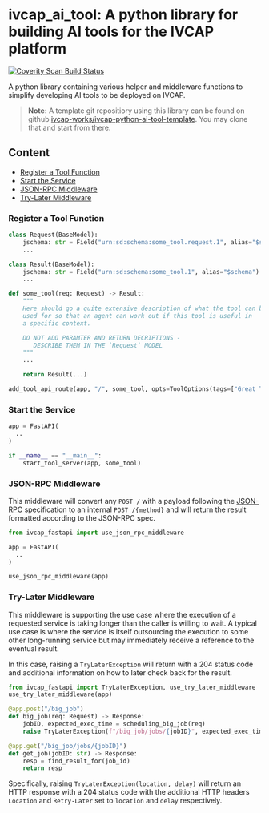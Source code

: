 # ivcap_ai_tool: A python library for building AI tools for the IVCAP platform

<a href="https://scan.coverity.com/projects/ivcap-works-ivcap-ai-tool-sdk-python">
  <img alt="Coverity Scan Build Status"
       src="https://img.shields.io/coverity/scan/31491.svg"/>
</a>

A python library containing various helper and middleware functions
to simplify developing AI tools to be deployed on IVCAP.

> **Note:** A template git repositiory using this library can be found on github
[ivcap-works/ivcap-python-ai-tool-template](https://github.com/ivcap-works/ivcap-python-ai-tool-template). You may clone that and start from there.

## Content

* [Register a Tool Function](#register)
* [Start the Service](#start)
* [JSON-RPC Middleware](#json-rpc)
* [Try-Later Middleware](#try-later)

### Register a Tool Function <a name="register"></a>

```python
class Request(BaseModel):
    jschema: str = Field("urn:sd:schema:some_tool.request.1", alias="$schema")
    ...

class Result(BaseModel):
    jschema: str = Field("urn:sd:schema:some_tool.1", alias="$schema")
    ...

def some_tool(req: Request) -> Result:
    """
    Here should go a quite extensive description of what the tool can be
    used for so that an agent can work out if this tool is useful in
    a specific context.

    DO NOT ADD PARAMTER AND RETURN DECRIPTIONS -
       DESCRIBE THEM IN THE `Request` MODEL
    """
    ...

    return Result(...)

add_tool_api_route(app, "/", some_tool, opts=ToolOptions(tags=["Great Tool"]))
```

### Start the Service <a name="start"></a>

```python
app = FastAPI(
  ..
)

if __name__ == "__main__":
    start_tool_server(app, some_tool)
```

### JSON-RPC Middleware <a name="json-rpc"></a>

This middleware will convert any `POST /` with a payload
following the [JSON-RPC](https://www.jsonrpc.org/specification)
specification to an internal `POST /{method}` and will return
the result formatted according to the JSON-RPC spec.

```python
from ivcap_fastapi import use_json_rpc_middleware

app = FastAPI(
  ..
)

use_json_rpc_middleware(app)
```

### Try-Later Middleware <a name="try-later"></a>

This middleware is supporting the use case where the execution of a
requested service is taking longer than the caller is willing to wait.
A typical use case is where the service is itself outsourcing the execution
to some other long-running service but may immediately receive a reference
to the eventual result.

In this case, raising a `TryLaterException` will return with a 204
status code and additional information on how to later check back for the
result.

```python
from ivcap_fastapi import TryLaterException, use_try_later_middleware
use_try_later_middleware(app)

@app.post("/big_job")
def big_job(req: Request) -> Response:
    jobID, expected_exec_time = scheduling_big_job(req)
    raise TryLaterException(f"/big_job/jobs/{jobID}", expected_exec_time)

@app.get("/big_job/jobs/{jobID}")
def get_job(jobID: str) -> Response:
    resp = find_result_for(job_id)
    return resp
```

Specifically, raising `TryLaterException(location, delay)` will
return an HTTP response with a 204 status code with the additional
HTTP headers `Location` and `Retry-Later` set to `location` and
`delay` respectively.
